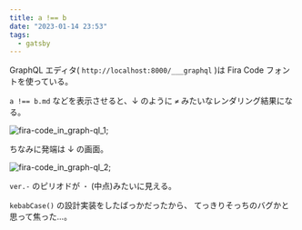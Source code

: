 ```yaml
---
title: a !== b
date: "2023-01-14 23:53"
tags:
  - gatsby
---
```


GraphQL エディタ( `http://localhost:8000/___graphql` )は
Fira Code フォントを使っている。

`a !== b.md` などを表示させると、↓ のように `≠` みたいなレンダリング結果になる。

![fira-code_in_graph-ql_1](../images/fira-code_in_graph-ql_1.png);

ちなみに発端は ↓ の画面。

![fira-code_in_graph-ql_2](../images/fira-code_in_graph-ql_2.png);

`ver.-` のピリオドが `・` (中点)みたいに見える。

`kebabCase()` の設計実装をしたばっかだったから、
てっきりそっちのバグかと思って焦った...。
